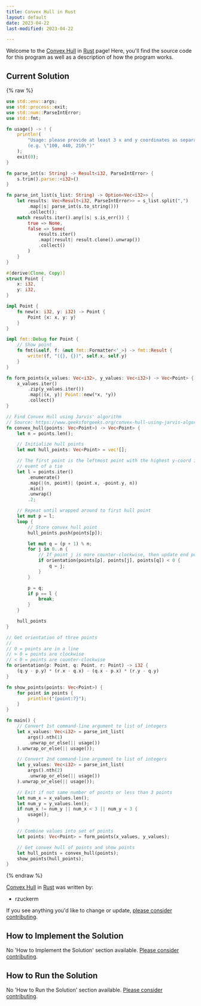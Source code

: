 ```yaml
---
title: Convex Hull in Rust
layout: default
date: 2023-04-22
last-modified: 2023-04-22

---
```


Welcome to the [Convex Hull](https://sampleprograms.io/projects/convex-hull) in [Rust](https://sampleprograms.io/languages/rust) page! Here, you'll find the source code for this program as well as a description of how the program works.

## Current Solution

{% raw %}

```rust
use std::env::args;
use std::process::exit;
use std::num::ParseIntError;
use std::fmt;

fn usage() -> ! {
    println!(
        "Usage: please provide at least 3 x and y coordinates as separate lists \
        (e.g. \"100, 440, 210\")"
    );
    exit(0);
}

fn parse_int(s: String) -> Result<i32, ParseIntError> {
    s.trim().parse::<i32>()
}

fn parse_int_list(s_list: String) -> Option<Vec<i32>> {
    let results: Vec<Result<i32, ParseIntError>> = s_list.split(",")
        .map(|s| parse_int(s.to_string()))
        .collect();
    match results.iter().any(|s| s.is_err()) {
        true => None,
        false => Some(
            results.iter()
            .map(|result| result.clone().unwrap())
            .collect()
        )
    }
}

#[derive(Clone, Copy)]
struct Point {
    x: i32,
    y: i32,
}

impl Point {
    fn new(x: i32, y: i32) -> Point {
        Point {x: x, y: y}
    }
}

impl fmt::Debug for Point {
    // Show point
    fn fmt(&self, f: &mut fmt::Formatter<'_>) -> fmt::Result {
        write!(f, "({}, {})", self.x, self.y)
    }
}

fn form_points(x_values: Vec<i32>, y_values: Vec<i32>) -> Vec<Point> {
    x_values.iter()
        .zip(y_values.iter())
        .map(|(x, y)| Point::new(*x, *y))
        .collect()
}

// Find Convex Hull using Jarvis' algorithm
// Source: https://www.geeksforgeeks.org/convex-hull-using-jarvis-algorithm-or-wrapping/
fn convex_hull(points: Vec<Point>) -> Vec<Point> {
    let n = points.len();

    // Initialize hull points
    let mut hull_points: Vec<Point> = vec![];

    // The first point is the leftmost point with the highest y-coord in the
    // event of a tie
    let l = points.iter()
        .enumerate()
        .map(|(n, point)| (point.x, -point.y, n))
        .min()
        .unwrap()
        .2;

    // Repeat until wrapped around to first hull point
    let mut p = l;
    loop {
        // Store convex hull point
        hull_points.push(points[p]);

        let mut q = (p + 1) % n;
        for j in 0..n {
            // If point j is more counter-clockwise, then update end point (q)
            if orientation(points[p], points[j], points[q]) < 0 {
                q = j;
            }
        }

        p = q;
        if p == l {
            break;
        }
    }

    hull_points
}

// Get orientation of three points
//
// 0 = points are in a line
// > 0 = points are clockwise
// < 0 = points are counter-clockwise
fn orientation(p: Point, q: Point, r: Point) -> i32 {
    (q.y - p.y) * (r.x - q.x) - (q.x - p.x) * (r.y - q.y)
}

fn show_points(points: Vec<Point>) {
    for point in points {
        println!("{point:?}");
    }
}

fn main() {
    // Convert 1st command-line argument to list of integers
    let x_values: Vec<i32> = parse_int_list(
        args().nth(1)
        .unwrap_or_else(|| usage())
    ).unwrap_or_else(|| usage());

    // Convert 2nd command-line argument to list of integers
    let y_values: Vec<i32> = parse_int_list(
        args().nth(2)
        .unwrap_or_else(|| usage())
    ).unwrap_or_else(|| usage());

    // Exit if not same number of points or less than 3 points
    let num_x = x_values.len();
    let num_y = y_values.len();
    if num_x != num_y || num_x < 3 || num_y < 3 {
        usage();
    }

    // Combine values into set of points
    let points: Vec<Point> = form_points(x_values, y_values);

    // Get convex hull of points and show points
    let hull_points = convex_hull(points);
    show_points(hull_points);
}
```

{% endraw %}

[Convex Hull](https://sampleprograms.io/projects/convex-hull) in [Rust](https://sampleprograms.io/languages/rust) was written by:

- rzuckerm

If you see anything you'd like to change or update, [please consider contributing](https://github.com/TheRenegadeCoder/sample-programs).

## How to Implement the Solution

No 'How to Implement the Solution' section available. [Please consider contributing](https://github.com/TheRenegadeCoder/sample-programs-website).

## How to Run the Solution

No 'How to Run the Solution' section available. [Please consider contributing](https://github.com/TheRenegadeCoder/sample-programs-website).